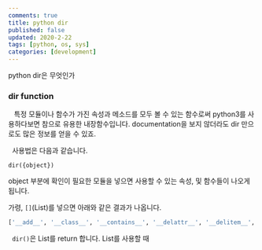 ```yaml
---
comments: true
title: python dir
published: false
updated: 2020-2-22
tags: [python, os, sys]
categories: [development]
---
```


python dir은 무엇인가



### dir function

&nbsp;&nbsp; 특정 모듈이나 함수가 가진 속성과 메소드를 모두 볼 수 있는 함수로써 python3를 사용하다보면 참으로 유용한 내장함수입니다. documentation을 보지 않더라도 dir 만으로도 많은 정보를 얻을 수 있죠.

&nbsp;&nbsp;사용법은 다음과 같습니다.

```
dir({object})
```

object 부분에 확인이 필요한 모듈을 넣으면 사용할 수 있는 속성, 및 함수들이 나오게 됩니다.

가령, `[]`(List)를 넣으면 아래와 같은 결과가 나옵니다.

```python
['__add__', '__class__', '__contains__', '__delattr__', '__delitem__', '__dir__', '__doc__', '__eq__', '__format__', '__ge__', '__getattribute__', '__getitem__', '__gt__', '__hash__', '__iadd__', '__imul__', '__init__', '__init_subclass__', '__iter__', '__le__', '__len__', '__lt__', '__mul__', '__ne__', '__new__', '__reduce__', '__reduce_ex__', '__repr__', '__reversed__', '__rmul__', '__setattr__', '__setitem__', '__sizeof__', '__str__', '__subclasshook__', 'append', 'clear', 'copy', 'count', 'extend', 'index', 'insert', 'pop', 'remove', 'reverse', 'sort']
```

&nbsp;&nbsp;`dir()`은 List를 return 합니다. List를 사용할 때 

